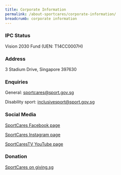 ```yaml
---
title: Corporate Information
permalink: /about-sportcares/corporate-information/
breadcrumb: corporate information
---
```

### IPC Status
Vision 2030 Fund (UEN: T14CC0007H)

### Address
3 Stadium Drive, Singapore 397630

### Enquiries
General:  <sportcares@sport.gov.sg>

Disability sport:  <inclusivesport@sport.gov.sg>

### Social Media

[SportCares Facebook page](https://www.facebook.com/SportCaresSG)

[SportCares Instagram page](https://www.instagram.com/sportcares)

[SportCaresTV YouTube page](https://www.go.gov.sg/sportcarestv)

### Donation

[SportCares on giving.sg](https://www.giving.sg/vision2030/sportcares2023)